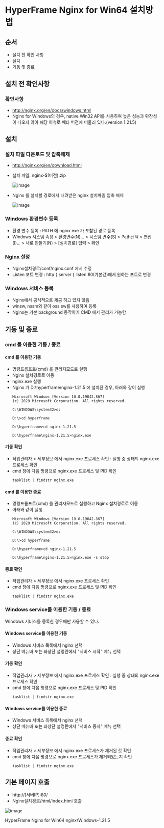 # HyperFrame Nginx for Win64 설치방법

## 순서
- 설치 전 확인 사항
- 설치
- 기동 및 종료

## 설치 전 확인사항

### 확인사항
- http://nginx.org/en/docs/windows.html
- Nginx for Windows의 경우, native Win32 API를 사용하여 높은 성능과 확장성이 나오지 않아 해당 이슈로 베타 버전에 머물러 있다.(version 1.21.5)

## 설치

### 설치 파일 다운로드 및 압축해제
- http://nginx.org/en/download.html
- 설치 파일: nginx-$(버전).zip

  ![image](https://user-images.githubusercontent.com/96853118/148350490-14a77209-c267-41a4-9d65-cb65a94c5c17.png)

- Nginx 를 설치할 경로에서 내려받은 nginx 설치파일 압축 해제

  ![image](https://user-images.githubusercontent.com/96853118/148354630-560ed0fc-7b35-4030-a93d-846718a4b6bd.png)


### Windows 환경변수 등록
- 환경 변수 등록 : PATH 에 nginx.exe 가 포함된 경로 등록
- Windows 시스템 속성 > 환경변수(N)... > 시스템 변수(S) > Path선택 > 편집(I)... > 새로 만들기(N) > [설치경로] 입력 > 확인


### Nginx 설정
- Nginx설치경로/conf/nginx.conf 에서 수정
- Listen 포트 변경 : http { server { listen  80(기본값)에서 원하는 포트로 변경

### Windows 서비스 등록
- Nginx에서 공식적으로 제공 하고 있지 않음
- winsw, nssm와 같이 oss sw를 사용하여 등록
- Nginx는 기본 background 동작이기 CMD 에서 관리가 가능함



## 기동 및 종료

### cmd 를 이용한 기동 / 종료

#### cmd 를 이용한 기동
- 명령프롬프트(cmd) 를 관리자모드로 실행
- Nginx 설치경로로 이동
- nginx.exe 실행
- Nginx 가 D:\hyperframe\nginx-1.21.5 에 설치된 경우, 아래와 같이 실행
  ```
  Microsoft Windows [Version 10.0.19042.867]
  (c) 2020 Microsoft Corporation. All rights reserved.
  
  C:\WINDOWS\system32>d:
  
  D:\>cd hyperframe
  
  D:\hyperframe>cd nginx-1.21.5
  
  D:\hyperframe\nginx-1.21.5>nginx.exe
  ```

#### 기동 확인
- 작업관리자 > 세부정보 에서 nginx.exe 프로세스 확인
  : 실행 중 상태의 nginx.exe 프로세스 확인
- cmd 창에 다음 명령으로 nginx.exe 프로세스 및 PID 확인
  ```
  tasklist | findstr nginx.exe
  ```

#### cmd 를 이용한 종료
- 명령프롬프트(cmd) 를 관리자모드로 실행하고 Nginx 설치경로로 이동
- 아래와 같이 실행
  ```
  Microsoft Windows [Version 10.0.19042.867]
  (c) 2020 Microsoft Corporation. All rights reserved.
  
  C:\WINDOWS\system32>d:
  
  D:\>cd hyperframe
  
  D:\hyperframe>cd nginx-1.21.5
  
  D:\hyperframe\nginx-1.21.5>nginx.exe -s stop
  ```

#### 종료 확인
- 작업관리자 > 세부정보 에서 nginx.exe 프로세스 확인
- cmd 창에 다음 명령으로 nginx.exe 프로세스 및 PID 확인
  ```
  tasklist | findstr nginx.exe
  ```

### Windows service를 이용한 기동 / 종료
Windows 서비스를 등록한 경우에만 사용할 수 있다.

#### Windows service를 이용한 기동
- Windows 서비스 목록에서 nginx 선택
- 상단 메뉴바 또는 좌상단 설명란에서 "서비스 시작" 메뉴 선택

#### 기동 확인
- 작업관리자 > 세부정보 에서 nginx.exe 프로세스 확인
  : 실행 중 상태의 nginx.exe 프로세스 확인
- cmd 창에 다음 명령으로 nginx.exe 프로세스 및 PID 확인
  ```
  tasklist | findstr nginx.exe
  ```

#### Windows service를 이용한 종료
- Windows 서비스 목록에서 nginx 선택
- 상단 메뉴바 또는 좌상단 설명란에서 "서비스 중지" 메뉴 선택

#### 종료 확인
- 작업관리자 > 세부정보 에서 nginx.exe 프로세스가 제거된 것 확인
- cmd 창에 다음 명령으로 nginx.exe 프로세스가 제거되었는지 확인
  ```
  tasklist | findstr nginx.exe
  ```

## 기본 페이지 호출
- http://[서버IP]:80/
- Nginx설치경로/html/index.html 호출

![image](https://user-images.githubusercontent.com/96853118/148363820-dd9de436-9752-4b63-9815-ece12b97c39b.png)







HyperFrame Nginx for Win64
nginx/Windows-1.21.5
